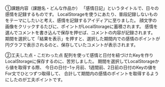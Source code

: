 ①課題内容（課題名・どんな作品か）
「感情日記」というタイトルで、日々の感情を記録するものです。
LocalStorageを使うにあたり、普段記録しないものをテーマにしたいと考え、感情を記録するアイディアに至りました。
顔文字の画像をクリックするたびに、ポイントがLocalStorageに蓄積されます。
感情を選んでコメントを書き込んで保存を押せば、コメントの内容が記録されます。
期間を選択して「結果を表示」を押すと、選択した期間内での感情のポイントが
円グラフで表示されるのと、保存していたコメントが表示されます。

②工夫した点・こだわった点
配列を使って感情と日付を紐づけたKeyを作りLocalStorageに保存するのに、苦労しました。
期間を選択してLocalStorageから値を取得する際、
今日の日付−1ヶ月前、1週間前、2日前の日付のKeyの値をFor文でひとつずつ取得して、
合計して期間内の感情のポイントを取得するようにしたのが工夫ポイントです。
